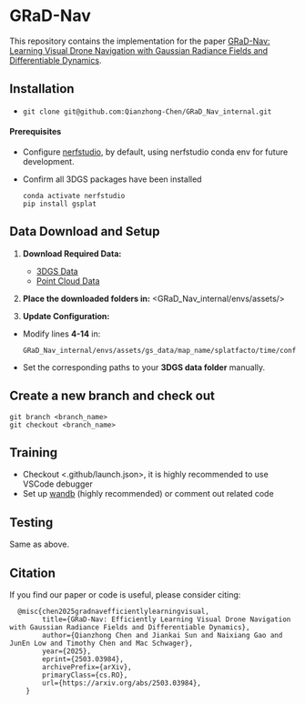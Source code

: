 # GRaD-Nav

This repository contains the implementation for the paper [GRaD-Nav: Learning Visual Drone Navigation with Gaussian Radiance Fields and Differentiable Dynamics](https://qianzhong-chen.github.io/gradnav.github.io/).

<!-- 

In this paper, we present a GPU-based differentiable simulation and propose a policy learning method named SHAC leveraging the developed differentiable simulation. We provide a comprehensive benchmark set for policy learning with differentiable simulation. The benchmark set contains six robotic control problems for now as shown in the figure below. 

<p align="center">
    <img src="figures/envs.png" alt="envs" width="800" />
</p> -->

## Installation

- `git clone git@github.com:Qianzhong-Chen/GRaD_Nav_internal.git`


#### Prerequisites

- Configure [nerfstudio](https://github.com/nerfstudio-project/nerfstudio), by default, using nerfstudio conda env for future development.

- Confirm all 3DGS packages have been installed
  ```
  conda activate nerfstudio
  pip install gsplat
  ```

## Data Download and Setup

1. **Download Required Data:**
   - [3DGS Data](https://drive.google.com/drive/folders/1nx2JLNtK6uSJuDX8HUS75eTrn6gfR0jG?usp=sharing)
   - [Point Cloud Data](https://drive.google.com/drive/folders/1nx2JLNtK6uSJuDX8HUS75eTrn6gfR0jG?usp=sharing)

2. **Place the downloaded folders in:**
  <GRaD_Nav_internal/envs/assets/>



3. **Update Configuration:**
- Modify lines **4-14** in:
  ```
  GRaD_Nav_internal/envs/assets/gs_data/map_name/splatfacto/time/config.yml
  ```
- Set the corresponding paths to your **3DGS data folder** manually.

## Create a new branch and check out

```
git branch <branch_name>
git checkout <branch_name>
```

## Training
- Checkout <.github/launch.json>, it is highly recommended to use VSCode debugger
- Set up [wandb](https://docs.wandb.ai/quickstart/) (highly recommended) or comment out related code


## Testing
Same as above.


## Citation

If you find our paper or code is useful, please consider citing:
```kvk
  @misc{chen2025gradnavefficientlylearningvisual,
        title={GRaD-Nav: Efficiently Learning Visual Drone Navigation with Gaussian Radiance Fields and Differentiable Dynamics}, 
        author={Qianzhong Chen and Jiankai Sun and Naixiang Gao and JunEn Low and Timothy Chen and Mac Schwager},
        year={2025},
        eprint={2503.03984},
        archivePrefix={arXiv},
        primaryClass={cs.RO},
        url={https://arxiv.org/abs/2503.03984}, 
    }
```